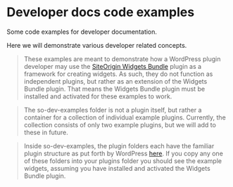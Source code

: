 Developer docs code examples
===============

Some code examples for developer documentation.

Here we will demonstrate various developer related concepts.

>These examples are meant to demonstrate how a WordPress plugin developer may use the [SiteOrigin Widgets Bundle](https://wordpress.org/plugins/so-widgets-bundle/) plugin as a framework for creating widgets. As such, they do not function as independent plugins, but rather as an extension of the Widgets Bundle plugin. That means the Widgets Bundle plugin must be installed and activated for these examples to work.

>The so-dev-examples folder is not a plugin itself, but rather a container for a collection of individual example plugins. Currently, the collection consists of only two example plugins, but we will add to these in future.

>Inside so-dev-examples, the plugin folders each have the familiar plugin structure as put forth by WordPress [here](http://codex.wordpress.org/Writing_a_Plugin#Names.2C_Files.2C_and_Locations). If you copy any one of these folders into your plugins folder you should see the example widgets, assuming you have installed and activated the Widgets Bundle plugin.
